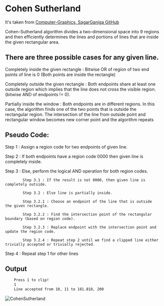 # Cohen Sutherland

It's taken from [Computer-Graphics, SagarGaniga GitHub](https://github.com/SagarGaniga/computer-graphics)

Cohen-Sutherland algorithm divides a two-dimensional space into 9 regions and then efficiently determines the lines and portions of lines that are inside the given rectangular area.

## There are three possible cases for any given line.

Completely inside the given rectangle : 
Bitwise OR of region of two end points of line is 0 (Both points are inside the rectangle)

Completely outside the given rectangle : 
Both endpoints share at least one outside region which implies that the line does not cross the visible region. (bitwise AND of endpoints != 0).

Partially inside the window : 
Both endpoints are in different regions. In this case, the algorithm finds one of the two points that is outside the rectangular region. The intersection of the line from outside point and rectangular window becomes new corner point and the algorithm repeats

## Pseudo Code:

Step 1 : 	Assign a region code for two endpoints of given line.

Step 2 : 	If both endpoints have a region code 0000 then given line is completely inside.

Step 3 : 	Else, perform the logical AND operation for both region codes.
			
			Step 3.1 : If the result is not 0000, then given line is completely outside.
			
			Step 3.2 : Else line is partially inside.
			
			Step 3.2.1 : Choose an endpoint of the line that is outside the given rectangle.
			
			Step 3.2.2 : Find the intersection point of the rectangular boundary (based on region code).
			
			Step 3.2.3 : Replace endpoint with the intersection point and update the region code.
			
			Step 3.2.4 : Repeat step 2 until we find a clipped line either trivially accepted or trivially rejected.

Step 4 : 	Repeat step 1 for other lines

## Output

```bash
	Press 1 to clip!
	1
	Line accepted from 10, 11 to 181.818, 200
```

<!-- ![step1](https://github.com/actionanand/cppGraphicsExamples/blob/main/assets/img/CohenSutherland.PNG) -->
<!-- ![step1](https://raw.githubusercontent.com/actionanand/cppGraphicsExamples/main/assets/img/CohenSutherland.PNG) -->
![CohenSutherland](https://user-images.githubusercontent.com/46064269/235466318-a03145aa-60e1-47d4-a214-5e7c7eb22da6.PNG)


